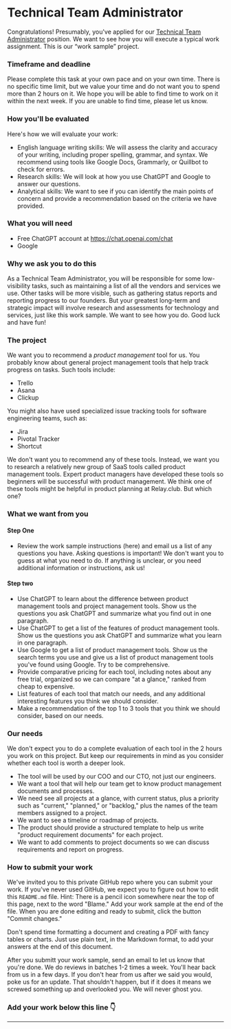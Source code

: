 # Technical Team Administrator

Congratulations! Presumably, you've applied for our [Technical Team Administrator](https://hiring-relay-club.pages.dev/jobs/tech-administrator) position. We want to see how you will execute a typical work assignment. This is our “work sample” project.

### Timeframe and deadline
Please complete this task at your own pace and on your own time. There is no specific time limit, but we value your time and do not want you to spend more than 2 hours on it. We hope you will be able to find time to work on it within the next week. If you are unable to find time, please let us know.

### How you'll be evaluated
Here's how we will evaluate your work:
- English language writing skills: We will assess the clarity and accuracy of your writing, including proper spelling, grammar, and syntax. We recommend using tools like Google Docs, Grammarly, or Quillbot to check for errors.
- Research skills: We will look at how you use ChatGPT and Google to answer our questions.
- Analytical skills: We want to see if you can identify the main points of concern and provide a recommendation based on the criteria we have provided.

### What you will need
- Free ChatGPT account at https://chat.openai.com/chat
- Google

### Why we ask you to do this
As a Technical Team Administrator, you will be responsible for some low-visibility tasks, such as maintaining a list of all the vendors and services we use. Other tasks will be more visible, such as gathering status reports and reporting progress to our founders. But your greatest long-term and strategic impact will involve research and assessments for technology and services, just like this work sample. We want to see how you do. Good luck and have fun!

### The project
We want you to recommend a *product management* tool for us. You probably know about general project management tools that help track progress on tasks. Such tools include:
- Trello
- Asana
- Clickup

You might also have used specialized issue tracking tools for software engineering teams, such as:
- Jira
- Pivotal Tracker
- Shortcut

We don't want you to recommend any of these tools. Instead, we want you to research a relatively new group of SaaS tools called product management tools. Expert product managers have developed these tools so beginners will be successful with product management. We think one of these tools might be helpful in product planning at Relay.club. But which one?

### What we want from you

#### Step One
- Review the work sample instructions (here) and email us a list of any questions you have. Asking questions is important! We don't want you to guess at what you need to do. If anything is unclear, or you need additional information or instructions, ask us!

#### Step two
- Use ChatGPT to learn about the difference between product management tools and project management tools. Show us the questions you ask ChatGPT and summarize what you find out in one paragraph.
- Use ChatGPT to get a list of the features of product management tools. Show us the questions you ask ChatGPT and summarize what you learn in one paragraph.
- Use Google to get a list of product management tools. Show us the search terms you use and give us a list of product management tools you've found using Google. Try to be comprehensive.
- Provide comparative pricing for each tool, including notes about any free trial, organized so we can compare "at a glance," ranked from cheap to expensive.
- List features of each tool that match our needs, and any additional interesting features you think we should consider.
- Make a recommendation of the top 1 to 3 tools that you think we should consider, based on our needs.

### Our needs
We don't expect you to do a complete evaluation of each tool in the 2 hours you work on this project. But keep our requirements in mind as you consider whether each tool is worth a deeper look.
- The tool will be used by our COO and our CTO, not just our engineers.
- We want a tool that will help our team get to know product management documents and processes.
- We need see all projects at a glance, with current status, plus a priority such as "current," "planned," or "backlog," plus the names of the team members assigned to a project.
- We want to see a timeline or roadmap of projects.
- The product should provide a structured template to help us write "product requirement documents" for each project.
- We want to add comments to project documents so we can discuss requirements and report on progress.

### How to submit your work
We've invited you to this private GitHub repo where you can submit your work. If you've never used GitHub, we expect you to figure out how to edit this `README.md` file. Hint: There is a pencil icon somewhere near the top of this page, next to the word "Blame." Add your work sample at the end of the file. When you are done editing and ready to submit, click the button "Commit changes."

Don't spend time formatting a document and creating a PDF with fancy tables or charts. Just use plain text, in the Markdown format, to add your answers at the end of this document. 

After you submitt your work sample, send an email to let us know that you're done. We do reviews in batches 1-2 times a week. You'll hear back from us in a few days. If you don't hear from us after we said you would, poke us for an update. That shouldn't happen, but if it does it means we screwed something up and overlooked you. We will never ghost you.

### Add your work below this line 👇
---

